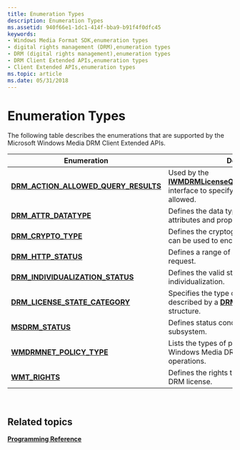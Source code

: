 ```yaml
---
title: Enumeration Types
description: Enumeration Types
ms.assetid: 940f66e1-1dc1-414f-bba9-b91f4f0dfc45
keywords:
- Windows Media Format SDK,enumeration types
- digital rights management (DRM),enumeration types
- DRM (digital rights management),enumeration types
- DRM Client Extended APIs,enumeration types
- Client Extended APIs,enumeration types
ms.topic: article
ms.date: 05/31/2018
---
```


# Enumeration Types

The following table describes the enumerations that are supported by the Microsoft Windows Media DRM Client Extended APIs.



| Enumeration                                                                      | Description                                                                                                                                                   |
|----------------------------------------------------------------------------------|---------------------------------------------------------------------------------------------------------------------------------------------------------------|
| [**DRM\_ACTION\_ALLOWED\_QUERY\_RESULTS**](drm-action-allowed-query-results.md) | Used by the [**IWMDRMLicenseQuery::QueryActionAllowed**](iwmdrmlicensequery-queryactionallowed.md) interface to specify the reason an action is not allowed. |
| [**DRM\_ATTR\_DATATYPE**](drm-attr-datatype.md)                                 | Defines the data types used for DRM attributes and properties.                                                                                                |
| [**DRM\_CRYPTO\_TYPE**](drm-crypto-type.md)                                     | Defines the cryptographic algorithm types that can be used to encrypt content.                                                                                |
| [**DRM\_HTTP\_STATUS**](drmdrm-http-status.md)                                  | Defines a range of HTTP states for a DRM request.                                                                                                             |
| [**DRM\_INDIVIDUALIZATION\_STATUS**](drmdrm-individualization-status.md)        | Defines the valid states for DRM individualization.                                                                                                           |
| [**DRM\_LICENSE\_STATE\_CATEGORY**](drmdrm-license-state-category.md)           | Specifies the type of license restriction that is described by a [**DRM\_LICENSE\_STATE\_DATA**](drmdrm-license-state-data.md) structure.                    |
| [**MSDRM\_STATUS**](msdrm-status.md)                                            | Defines status conditions for the DRM subsystem.                                                                                                              |
| [**WMDRMNET\_POLICY\_TYPE**](wmdrmnet-policy-type.md)                           | Lists the types of policies that are available for Windows Media DRM for Network Devices operations.                                                          |
| [**WMT\_RIGHTS**](drm-wmt-rights.md)                                            | Defines the rights that may be specified in a DRM license.                                                                                                    |



 

## Related topics

<dl> <dt>

[**Programming Reference**](drm-programming-reference.md)
</dt> </dl>

 

 




